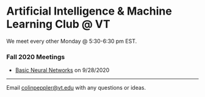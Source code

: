 # Artificial Intelligence & Machine Learning Club @ VT

We meet every other Monday @ 5:30-6:30 pm EST.

### Fall 2020 Meetings
* [Basic Neural Networks](https://docs.google.com/presentation/d/1avIj--PoR2UvWB3W4_K5OGcz8uXfxlO9fUkKoA6d-Wg/edit?usp=sharing) on 9/28/2020

---
Email colinpeppler@vt.edu with any questions or ideas.
